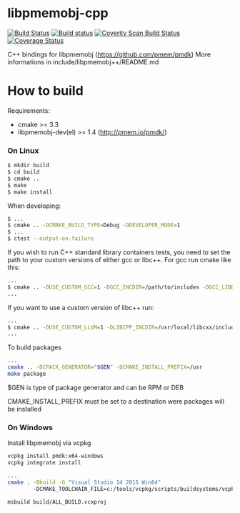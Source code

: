 libpmemobj-cpp
===============

[![Build Status](https://travis-ci.org/pmem/libpmemobj-cpp.svg?branch=master)](https://travis-ci.org/pmem/libpmemobj-cpp)
[![Build status](https://ci.appveyor.com/api/projects/status/github/pmem/libpmemobj-cpp?branch/master?svg=true&pr=false)](https://ci.appveyor.com/project/pmem/libpmemobj-cpp/branch/master)
[![Coverity Scan Build Status](https://scan.coverity.com/projects/15911/badge.svg)](https://scan.coverity.com/projects/pmem-libpmemobj-cpp)
[![Coverage Status](https://codecov.io/github/pmem/libpmemobj-cpp/coverage.svg?branch=master)](https://codecov.io/gh/pmem/libpmemobj-cpp/branch/master)

C++ bindings for libpmemobj (https://github.com/pmem/pmdk)
More informations in include/libpmemobj++/README.md

# How to build #

Requirements:
- cmake >= 3.3
- libpmemobj-dev(el) >= 1.4 (http://pmem.io/pmdk/)

### On Linux ###

```sh
$ mkdir build
$ cd build
$ cmake ..
$ make
$ make install
```

When developing:
```sh
$ ...
$ cmake .. -DCMAKE_BUILD_TYPE=Debug -DDEVELOPER_MODE=1
$ ...
$ ctest --output-on-failure
```

If you wish to run C++ standard library containers tests, you need to set the path to your custom versions of either gcc or
libc++. For gcc run cmake like this:
```sh
...
$ cmake .. -DUSE_CUSTOM_GCC=1 -DGCC_INCDIR=/path/to/includes -DGCC_LIBDIR=/path/to/lib
...
```

If you want to use a custom version of libc++ run:
```sh
...
$ cmake .. -DUSE_CUSTOM_LLVM=1 -DLIBCPP_INCDIR=/usr/local/libcxx/include/c++/v1 -DLIBCPP_LIBDIR=/usr/local/libcxx/lib
...
```

To build packages
```sh
...
cmake .. -DCPACK_GENERATOR="$GEN" -DCMAKE_INSTALL_PREFIX=/usr
make package
```

$GEN is type of package generator and can be RPM or DEB

CMAKE_INSTALL_PREFIX must be set to a destination were packages will be installed

### On Windows ###

Install libpmemobj via vcpkg
```sh
vcpkg install pmdk:x64-windows
vcpkg integrate install
```

```sh
...
cmake . -Bbuild -G "Visual Studio 14 2015 Win64"
        -DCMAKE_TOOLCHAIN_FILE=c:/tools/vcpkg/scripts/buildsystems/vcpkg.cmake

msbuild build/ALL_BUILD.vcxproj
```
